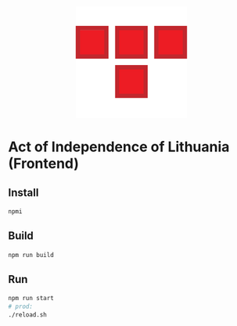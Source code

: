 <p align="center">
  <a href="https://talaikis.com/">
    <img alt="Talaikis Ltd." src="https://github.com/TalaikisInc/talaikis.com_react/blob/master/media/logo.png" width="228">
  </a>
</p>

# Act of Independence of Lithuania (Frontend)

## Install

```bash
npmi
```

## Build

```bash
npm run build
```

## Run

```bash
npm run start
# prod:
./reload.sh
```
